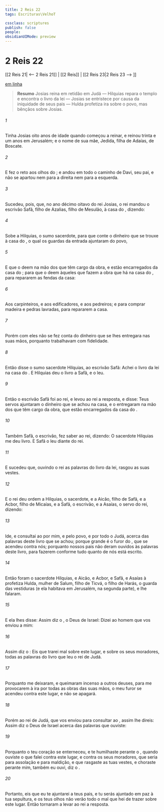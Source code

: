 ```yaml
---
title: 2 Reis 22
tags: Escrituras\VelhoT

cssclass: scriptures
publish: false
people:
obsidianUIMode: preview
---
```


# 2 Reis 22
[[2 Reis 21| <-- 2 Reis 21]] | [[2 Reis]] | [[2 Reis 23|2 Reis 23 --> ]]

[em linha](https://churchofjesuschrist.org/study/scriptures/ot/2-kgs/22?lang=por)

> __Resumo__
Josias reina em retidão em Judá — Hilquias repara o templo e encontra o livro da lei — Josias se entristece por causa da iniquidade de seus pais — Hulda profetiza ira sobre o povo, mas bênçãos sobre Josias.

###### 1 
Tinha Josias oito anos de idade quando começou a reinar, e reinou trinta e um anos em Jerusalém; e  o nome de sua mãe, Jedida, filha de Adaías, de Boscate.

###### 2 
E fez o  reto aos olhos do ; e andou em todo o caminho de Davi, seu pai, e não se apartou  nem para a direita nem para a esquerda.

###### 3 
Sucedeu, pois, que, no ano décimo oitavo do rei Josias, o rei mandou o escrivão Safã, filho de Azalias, filho de Mesulão, à casa do , dizendo:

###### 4 
Sobe a Hilquias, o sumo sacerdote, para que conte o dinheiro que se trouxe à casa do , o qual os guardas da entrada  ajuntaram do povo,

###### 5 
E que o deem na mão dos que têm cargo da obra, e estão encarregados da casa do ; para que o deem àqueles que fazem a obra que há na casa do , para repararem as fendas da casa:

###### 6 
Aos carpinteiros, e aos edificadores, e aos pedreiros; e para comprar madeira e pedras lavradas, para repararem a casa.

###### 7 
Porém com eles não se fez conta do dinheiro que se lhes entregara nas suas mãos, porquanto trabalhavam com fidelidade.

###### 8 
Então disse o sumo sacerdote Hilquias, ao escrivão Safã: Achei o livro da lei na casa do . E Hilquias deu o livro a Safã, e  o leu.

###### 9 
Então o escrivão Safã foi ao rei, e levou ao rei a resposta, e disse: Teus servos ajuntaram o dinheiro que se achou na casa, e o entregaram na mão dos que têm cargo da obra, que estão encarregados da casa do .

###### 10 
Também Safã, o escrivão, fez saber ao rei, dizendo: O sacerdote Hilquias me deu  livro. E Safã o leu diante do rei.

###### 11 
E sucedeu que, ouvindo o rei as palavras do livro da lei, rasgou as suas vestes.

###### 12 
E o rei deu ordem a Hilquias, o sacerdote, e a Aicão, filho de Safã, e a Acbor, filho de Micaías, e a Safã, o escrivão, e a Asaías, o servo do rei, dizendo:

###### 13 
Ide, e consultai ao  por mim, e pelo povo, e por todo o Judá, acerca das palavras deste livro que se achou; porque grande é o furor do , que se acendeu contra nós; porquanto nossos pais não deram ouvidos às palavras deste livro, para fazerem conforme tudo quanto de nós está escrito.

###### 14 
Então foram o sacerdote Hilquias, e Aicão, e Acbor, e Safã, e Asaías à profetiza Hulda, mulher de Salum, filho de Ticvá, o filho de Harás, o guarda das vestiduras (e ela habitava em Jerusalém, na segunda parte), e lhe falaram.

###### 15 
E ela lhes disse: Assim diz o , o Deus de Israel: Dizei ao homem que vos enviou a mim:

###### 16 
Assim diz o : Eis que trarei mal sobre este lugar, e sobre os seus moradores,  todas as palavras do livro que leu o rei de Judá.

###### 17 
Porquanto me deixaram, e queimaram incenso a outros deuses, para me provocarem à ira por todas as obras das suas mãos, o meu furor se acendeu contra este lugar, e não se apagará.

###### 18 
Porém ao rei de Judá, que vos enviou para consultar ao , assim lhe direis: Assim diz o  Deus de Israel acerca das palavras que ouviste:

###### 19 
Porquanto o teu coração se enterneceu, e te humilhaste perante o , quando ouviste o que falei contra este lugar, e contra os seus moradores, que seria para assolação e para maldição, e que rasgaste as tuas vestes, e choraste perante mim, também eu  ouvi, diz o .

###### 20 
Portanto, eis que eu te ajuntarei a teus pais, e tu serás ajuntado em paz à tua sepultura, e os teus olhos não verão todo o mal que hei de trazer sobre este lugar. Então tornaram a levar ao rei a resposta.

